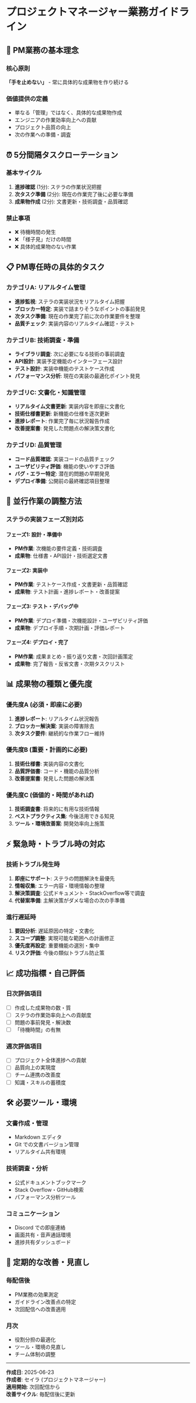 # プロジェクトマネージャー業務ガイドライン

## 🎯 PM業務の基本理念

### 核心原則
**「手を止めない」** - 常に具体的な成果物を作り続ける

### 価値提供の定義
- 単なる「管理」ではなく、具体的な成果物作成
- エンジニアの作業効率向上への貢献
- プロジェクト品質の向上
- 次の作業への準備・調査

## ⏰ 5分間隔タスクローテーション

### 基本サイクル
1. **進捗確認** (1分): ステラの作業状況把握
2. **次タスク準備** (2分): 現在の作業完了後に必要な準備
3. **成果物作成** (2分): 文書更新・技術調査・品質確認

### 禁止事項
- ❌ 待機時間の発生
- ❌ 「様子見」だけの時間
- ❌ 具体的成果物のない作業

## 📋 PM専任時の具体的タスク

### カテゴリA: リアルタイム管理
- **進捗監視**: ステラの実装状況をリアルタイム把握
- **ブロッカー特定**: 実装で詰まりそうなポイントの事前発見
- **次タスク準備**: 現在の作業完了前に次の作業要件を整理
- **品質チェック**: 実装内容のリアルタイム確認・テスト

### カテゴリB: 技術調査・準備
- **ライブラリ調査**: 次に必要になる技術の事前調査
- **API設計**: 実装予定機能のインターフェース設計
- **テスト設計**: 実装中機能のテストケース作成
- **パフォーマンス分析**: 現在の実装の最適化ポイント発見

### カテゴリC: 文書化・知識管理
- **リアルタイム文書更新**: 実装内容を即座に文書化
- **技術仕様書更新**: 新機能の仕様を逐次更新
- **進捗レポート**: 作業完了毎に状況報告作成
- **改善提案書**: 発見した問題点の解決策文書化

### カテゴリD: 品質管理
- **コード品質確認**: 実装コードの品質チェック
- **ユーザビリティ評価**: 機能の使いやすさ評価
- **バグ・エラー特定**: 潜在的問題の早期発見
- **デプロイ準備**: 公開前の最終確認項目整理

## 🔄 並行作業の調整方法

### ステラの実装フェーズ別対応

#### フェーズ1: 設計・準備中
- **PM作業**: 次機能の要件定義・技術調査
- **成果物**: 仕様書・API設計・技術選定文書

#### フェーズ2: 実装中
- **PM作業**: テストケース作成・文書更新・品質確認
- **成果物**: テスト計画・進捗レポート・改善提案

#### フェーズ3: テスト・デバッグ中
- **PM作業**: デプロイ準備・次機能設計・ユーザビリティ評価
- **成果物**: デプロイ手順・次期計画・評価レポート

#### フェーズ4: デプロイ・完了
- **PM作業**: 成果まとめ・振り返り文書・次回計画策定
- **成果物**: 完了報告・反省文書・次期タスクリスト

## 📊 成果物の種類と優先度

### 優先度A (必須・即座に必要)
1. **進捗レポート**: リアルタイム状況報告
2. **ブロッカー解決案**: 実装の障害除去
3. **次タスク要件**: 継続的な作業フロー維持

### 優先度B (重要・計画的に必要)
1. **技術仕様書**: 実装内容の文書化
2. **品質評価書**: コード・機能の品質分析
3. **改善提案書**: 発見した問題の解決策

### 優先度C (価値的・時間があれば)
1. **技術調査書**: 将来的に有用な技術情報
2. **ベストプラクティス集**: 今後活用できる知見
3. **ツール・環境改善案**: 開発効率向上施策

## ⚡ 緊急時・トラブル時の対応

### 技術トラブル発生時
1. **即座にサポート**: ステラの問題解決を最優先
2. **情報収集**: エラー内容・環境情報の整理
3. **解決策調査**: 公式ドキュメント・StackOverflow等で調査
4. **代替案準備**: 主解決策がダメな場合の次の手準備

### 進行遅延時
1. **要因分析**: 遅延原因の特定・文書化
2. **スコープ調整**: 実現可能な範囲への計画修正
3. **優先度再設定**: 重要機能の選別・集中
4. **リスク評価**: 今後の類似トラブル防止策

## 📈 成功指標・自己評価

### 日次評価項目
- [ ] 作成した成果物の数・質
- [ ] ステラの作業効率向上への貢献度
- [ ] 問題の事前発見・解決数
- [ ] 「待機時間」の有無

### 週次評価項目
- [ ] プロジェクト全体進捗への貢献
- [ ] 品質向上の実現度
- [ ] チーム連携の改善度
- [ ] 知識・スキルの蓄積度

## 🛠️ 必要ツール・環境

### 文書作成・管理
- Markdown エディタ
- Git での文書バージョン管理
- リアルタイム共有環境

### 技術調査・分析
- 公式ドキュメントブックマーク
- Stack Overflow・GitHub検索
- パフォーマンス分析ツール

### コミュニケーション
- Discord での即座連絡
- 画面共有・音声通話環境
- 進捗共有ダッシュボード

## 📅 定期的な改善・見直し

### 毎配信後
- PM業務の効果測定
- ガイドライン改善点の特定
- 次回配信への改善適用

### 月次
- 役割分担の最適化
- ツール・環境の見直し
- チーム体制の調整

---

**作成日**: 2025-06-23  
**作成者**: セイラ (プロジェクトマネージャー)  
**適用開始**: 次回配信から  
**改善サイクル**: 毎配信後に更新